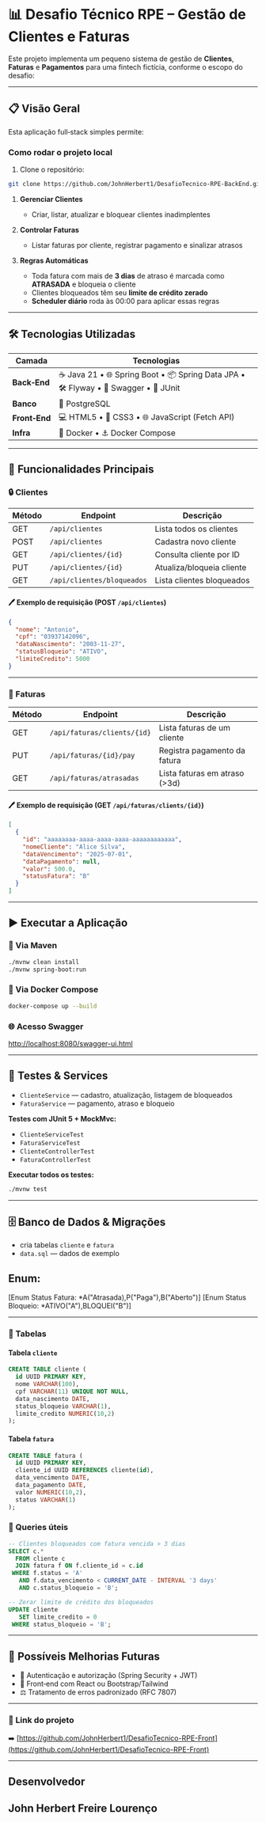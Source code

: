 # 📊 Desafio Técnico RPE – Gestão de Clientes e Faturas

Este projeto implementa um pequeno sistema de gestão de **Clientes**, **Faturas** e **Pagamentos** para uma fintech fictícia, conforme o escopo do desafio:

---

## 📋 Visão Geral

Esta aplicação full‑stack simples permite:

### Como rodar o projeto local

1. Clone o repositório:

```bash
git clone https://github.com/JohnHerbert1/DesafioTecnico-RPE-BackEnd.git cd DesafioTecnico-RPE-BackEnd
```

1. **Gerenciar Clientes**

   * Criar, listar, atualizar e bloquear clientes inadimplentes
2. **Controlar Faturas**

   * Listar faturas por cliente, registrar pagamento e sinalizar atrasos
3. **Regras Automáticas**

   * Toda fatura com mais de **3 dias** de atraso é marcada como **ATRASADA** e bloqueia o cliente
   * Clientes bloqueados têm seu **limite de crédito zerado**
   * **Scheduler diário** roda às 00:00 para aplicar essas regras

---

## 🛠️ Tecnologias Utilizadas

| Camada        | Tecnologias                                                                          |
| ------------- | ------------------------------------------------------------------------------------ |
| **Back‑End**  | ☕ Java 21 • 🌐 Spring Boot • 📦 Spring Data JPA • 🛠️ Flyway • 📖 Swagger • 🧪 JUnit |
| **Banco**     | 💃 PostgreSQL                                                                        |
| **Front‑End** | 💻 HTML5 • 🎨 CSS3 • 🌐 JavaScript (Fetch API)                                       |
| **Infra**     | 🐳 Docker • ⚓ Docker Compose                                                         |

---

## 🚀 Funcionalidades Principais

### 🔒 Clientes

| Método | Endpoint                   | Descrição                 |
| ------ | -------------------------- | ------------------------- |
| GET    | `/api/clientes`            | Lista todos os clientes   |
| POST   | `/api/clientes`            | Cadastra novo cliente     |
| GET    | `/api/clientes/{id}`       | Consulta cliente por ID   |
| PUT    | `/api/clientes/{id}`       | Atualiza/bloqueia cliente |
| GET    | `/api/clientes/bloqueados` | Lista clientes bloqueados |

#### 🖊️ Exemplo de requisição (POST `/api/clientes`)

```json
{
  "nome": "Antonio",
  "cpf": "03937142096",
  "dataNascimento": "2003-11-27",
  "statusBloqueio": "ATIVO",
  "limiteCredito": 5000
}
```

---

### 🔑 Faturas

| Método | Endpoint                    | Descrição                     |
| ------ | --------------------------- | ----------------------------- |
| GET    | `/api/faturas/clients/{id}` | Lista faturas de um cliente   |
| PUT    | `/api/faturas/{id}/pay`     | Registra pagamento da fatura  |
| GET    | `/api/faturas/atrasadas`    | Lista faturas em atraso (>3d) |

#### 🖊️ Exemplo de requisição (GET `/api/faturas/clients/{id}`)

```json
[
  {
    "id": "aaaaaaaa-aaaa-aaaa-aaaa-aaaaaaaaaaaa",
    "nomeCliente": "Alice Silva",
    "dataVencimento": "2025-07-01",
    "dataPagamento": null,
    "valor": 500.0,
    "statusFatura": "B"
  }
]
```

---

## ▶️ Executar a Aplicação

### 🔧 Via Maven

```bash
./mvnw clean install
./mvnw spring-boot:run
```

### 🚧 Via Docker Compose

```bash
docker-compose up --build
```

### 🌐 Acesso Swagger

[http://localhost:8080/swagger-ui.html](http://localhost:8080/swagger-ui.html)

---

## 🤕 Testes & Services

* `ClienteService` — cadastro, atualização, listagem de bloqueados
* `FaturaService` — pagamento, atraso e bloqueio

**Testes com JUnit 5 + MockMvc:**

* `ClienteServiceTest`
* `FaturaServiceTest`
* `ClienteControllerTest`
* `FaturaControllerTest`

**Executar todos os testes:**

```bash
./mvnw test
```

---

## 🗄️ Banco de Dados & Migrações

* cria tabelas `cliente` e `fatura`
* `data.sql` — dados de exemplo
## Enum:

[Enum Status Fatura: *A("Atrasada),P("Paga"),B("Aberto")]
[Enum Status Bloqueio: *ATIVO("A"),BLOQUEI("B")]

---

### 📃 Tabelas

#### Tabela `cliente`

```sql
CREATE TABLE cliente (
  id UUID PRIMARY KEY,
  nome VARCHAR(100),
  cpf VARCHAR(11) UNIQUE NOT NULL,
  data_nascimento DATE,
  status_bloqueio VARCHAR(1),
  limite_credito NUMERIC(10,2)
);
```

#### Tabela `fatura`

```sql
CREATE TABLE fatura (
  id UUID PRIMARY KEY,
  cliente_id UUID REFERENCES cliente(id),
  data_vencimento DATE,
  data_pagamento DATE,
  valor NUMERIC(10,2),
  status VARCHAR(1)
);
```

### 🔢 Queries úteis

```sql
-- Clientes bloqueados com fatura vencida > 3 dias
SELECT c.*
  FROM cliente c
  JOIN fatura f ON f.cliente_id = c.id
 WHERE f.status = 'A'
   AND f.data_vencimento < CURRENT_DATE - INTERVAL '3 days'
   AND c.status_bloqueio = 'B';

-- Zerar limite de crédito dos bloqueados
UPDATE cliente
   SET limite_credito = 0
 WHERE status_bloqueio = 'B';
```

---

## 🚧 Possíveis Melhorias Futuras

* 🔐 Autenticação e autorização (Spring Security + JWT)
* 🎨 Front‑end com React ou Bootstrap/Tailwind
* ⚖️ Tratamento de erros padronizado (RFC 7807)
---

### 📌 Link do projeto

➡️ [https://github.com/JohnHerbert1/DesafioTecnico-RPE-Front](https://github.com/JohnHerbert1/DesafioTecnico-RPE-Front)

---

## Desenvolvedor

 ## John Herbert Freire Lourenço
